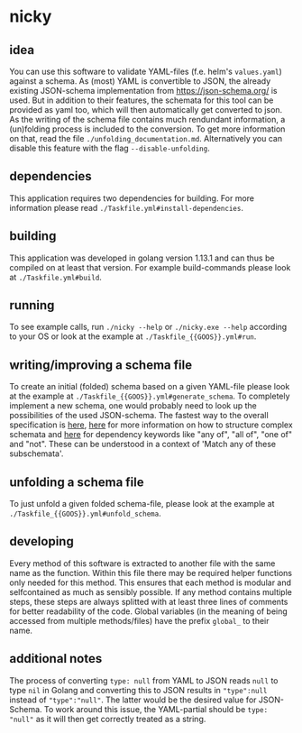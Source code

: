 # nicky

## idea
You can use this software to validate YAML-files (f.e. helm's ```values.yaml```) against a schema. As (most) YAML is convertible to JSON, the already existing JSON-schema implementation from https://json-schema.org/ is used. But in addition to their features, the schemata for this tool can be provided as yaml too, which will then automatically get converted to json. As the writing of the schema file contains much rendundant information, a (un)folding process is included to the conversion. To get more information on that, read the file ```./unfolding_documentation.md```. Alternatively you can disable this feature with the flag ```--disable-unfolding```.

## dependencies
This application requires two dependencies for building.
For more information please read ```./Taskfile.yml#install-dependencies```.

## building
This application was developed in golang version 1.13.1 and can thus be compiled on at least that version.
For example build-commands please look at ```./Taskfile.yml#build```.

## running
To see example calls, run ```./nicky --help``` or ```./nicky.exe --help``` according to your OS or look at the example at ```./Taskfile_{{GOOS}}.yml#run```.

## writing/improving a schema file
To create an initial (folded) schema based on a given YAML-file please look at the example at ```./Taskfile_{{GOOS}}.yml#generate_schema```.
To completely implement a new schema, one would probably need to look up the possibilities of the used JSON-schema. The fastest way to the overall specification is [here](https://json-schema.org/draft/2019-09/json-schema-core.html), [here](https://json-schema.org/understanding-json-schema/structuring.html#structuring) for more information on how to structure complex schemata and [here](https://json-schema.org/understanding-json-schema/reference/combining.html) for dependency keywords like "any of", "all of", "one of" and "not". These can be understood in a context of 'Match any of these subschemata'.

## unfolding a schema file
To just unfold a given folded schema-file, please look at the example at ```./Taskfile_{{GOOS}}.yml#unfold_schema```.

## developing
Every method of this software is extracted to another file with the same name as the function. Within this file there may be required helper functions only needed for this method. This ensures that each method is modular and selfcontained as much as sensibly possible.
If any method contains multiple steps, these steps are always splitted with at least three lines of comments for better readability of the code.
Global variables (in the meaning of being accessed from multiple methods/files) have the prefix ```global_``` to their name.

## additional notes
The process of converting ```type: null``` from YAML to JSON reads ```null``` to type ```nil``` in Golang and converting this to JSON results in ```"type":null``` instead of ```"type":"null"```. The latter would be the desired value for JSON-Schema. To work around this issue, the YAML-partial should be ```type: "null"``` as it will then get correctly treated as a string.
